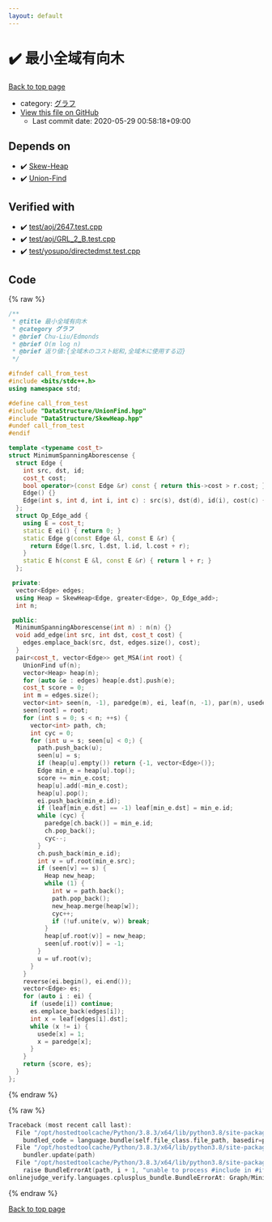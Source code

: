 ```yaml
---
layout: default
---
```


<!-- mathjax config similar to math.stackexchange -->
<script type="text/javascript" async
  src="https://cdnjs.cloudflare.com/ajax/libs/mathjax/2.7.5/MathJax.js?config=TeX-MML-AM_CHTML">
</script>
<script type="text/x-mathjax-config">
  MathJax.Hub.Config({
    TeX: { equationNumbers: { autoNumber: "AMS" }},
    tex2jax: {
      inlineMath: [ ['$','$'] ],
      processEscapes: true
    },
    "HTML-CSS": { matchFontHeight: false },
    displayAlign: "left",
    displayIndent: "2em"
  });
</script>

<script type="text/javascript" src="https://cdnjs.cloudflare.com/ajax/libs/jquery/3.4.1/jquery.min.js"></script>
<script src="https://cdn.jsdelivr.net/npm/jquery-balloon-js@1.1.2/jquery.balloon.min.js" integrity="sha256-ZEYs9VrgAeNuPvs15E39OsyOJaIkXEEt10fzxJ20+2I=" crossorigin="anonymous"></script>
<script type="text/javascript" src="../../assets/js/copy-button.js"></script>
<link rel="stylesheet" href="../../assets/css/copy-button.css" />


# :heavy_check_mark: 最小全域有向木

<a href="../../index.html">Back to top page</a>

* category: <a href="../../index.html#5a834e14ea57a0cf726f79f1ab2dcc39">グラフ</a>
* <a href="{{ site.github.repository_url }}/blob/master/Graph/MinimumSpanningAborescense.hpp">View this file on GitHub</a>
    - Last commit date: 2020-05-29 00:58:18+09:00




## Depends on

* :heavy_check_mark: <a href="../DataStructure/SkewHeap.hpp.html">Skew-Heap</a>
* :heavy_check_mark: <a href="../DataStructure/UnionFind.hpp.html">Union-Find</a>


## Verified with

* :heavy_check_mark: <a href="../../verify/test/aoj/2647.test.cpp.html">test/aoj/2647.test.cpp</a>
* :heavy_check_mark: <a href="../../verify/test/aoj/GRL_2_B.test.cpp.html">test/aoj/GRL_2_B.test.cpp</a>
* :heavy_check_mark: <a href="../../verify/test/yosupo/directedmst.test.cpp.html">test/yosupo/directedmst.test.cpp</a>


## Code

<a id="unbundled"></a>
{% raw %}
```cpp
/**
 * @title 最小全域有向木
 * @category グラフ
 * @brief Chu-Liu/Edmonds
 * @brief O(m log n)
 * @brief 返り値:{全域木のコスト総和,全域木に使用する辺}
 */

#ifndef call_from_test
#include <bits/stdc++.h>
using namespace std;

#define call_from_test
#include "DataStructure/UnionFind.hpp"
#include "DataStructure/SkewHeap.hpp"
#undef call_from_test
#endif

template <typename cost_t>
struct MinimumSpanningAborescense {
  struct Edge {
    int src, dst, id;
    cost_t cost;
    bool operator>(const Edge &r) const { return this->cost > r.cost; }
    Edge() {}
    Edge(int s, int d, int i, int c) : src(s), dst(d), id(i), cost(c) {}
  };
  struct Op_Edge_add {
    using E = cost_t;
    static E ei() { return 0; }
    static Edge g(const Edge &l, const E &r) {
      return Edge(l.src, l.dst, l.id, l.cost + r);
    }
    static E h(const E &l, const E &r) { return l + r; }
  };

 private:
  vector<Edge> edges;
  using Heap = SkewHeap<Edge, greater<Edge>, Op_Edge_add>;
  int n;

 public:
  MinimumSpanningAborescense(int n) : n(n) {}
  void add_edge(int src, int dst, cost_t cost) {
    edges.emplace_back(src, dst, edges.size(), cost);
  }
  pair<cost_t, vector<Edge>> get_MSA(int root) {
    UnionFind uf(n);
    vector<Heap> heap(n);
    for (auto &e : edges) heap[e.dst].push(e);
    cost_t score = 0;
    int m = edges.size();
    vector<int> seen(n, -1), paredge(m), ei, leaf(n, -1), par(n), usede(m);
    seen[root] = root;
    for (int s = 0; s < n; ++s) {
      vector<int> path, ch;
      int cyc = 0;
      for (int u = s; seen[u] < 0;) {
        path.push_back(u);
        seen[u] = s;
        if (heap[u].empty()) return {-1, vector<Edge>()};
        Edge min_e = heap[u].top();
        score += min_e.cost;
        heap[u].add(-min_e.cost);
        heap[u].pop();
        ei.push_back(min_e.id);
        if (leaf[min_e.dst] == -1) leaf[min_e.dst] = min_e.id;
        while (cyc) {
          paredge[ch.back()] = min_e.id;
          ch.pop_back();
          cyc--;
        }
        ch.push_back(min_e.id);
        int v = uf.root(min_e.src);
        if (seen[v] == s) {
          Heap new_heap;
          while (1) {
            int w = path.back();
            path.pop_back();
            new_heap.merge(heap[w]);
            cyc++;
            if (!uf.unite(v, w)) break;
          }
          heap[uf.root(v)] = new_heap;
          seen[uf.root(v)] = -1;
        }
        u = uf.root(v);
      }
    }
    reverse(ei.begin(), ei.end());
    vector<Edge> es;
    for (auto i : ei) {
      if (usede[i]) continue;
      es.emplace_back(edges[i]);
      int x = leaf[edges[i].dst];
      while (x != i) {
        usede[x] = 1;
        x = paredge[x];
      }
    }
    return {score, es};
  }
};
```
{% endraw %}

<a id="bundled"></a>
{% raw %}
```cpp
Traceback (most recent call last):
  File "/opt/hostedtoolcache/Python/3.8.3/x64/lib/python3.8/site-packages/onlinejudge_verify/docs.py", line 349, in write_contents
    bundled_code = language.bundle(self.file_class.file_path, basedir=pathlib.Path.cwd())
  File "/opt/hostedtoolcache/Python/3.8.3/x64/lib/python3.8/site-packages/onlinejudge_verify/languages/cplusplus.py", line 185, in bundle
    bundler.update(path)
  File "/opt/hostedtoolcache/Python/3.8.3/x64/lib/python3.8/site-packages/onlinejudge_verify/languages/cplusplus_bundle.py", line 306, in update
    raise BundleErrorAt(path, i + 1, "unable to process #include in #if / #ifdef / #ifndef other than include guards")
onlinejudge_verify.languages.cplusplus_bundle.BundleErrorAt: Graph/MinimumSpanningAborescense.hpp: line 14: unable to process #include in #if / #ifdef / #ifndef other than include guards

```
{% endraw %}

<a href="../../index.html">Back to top page</a>

